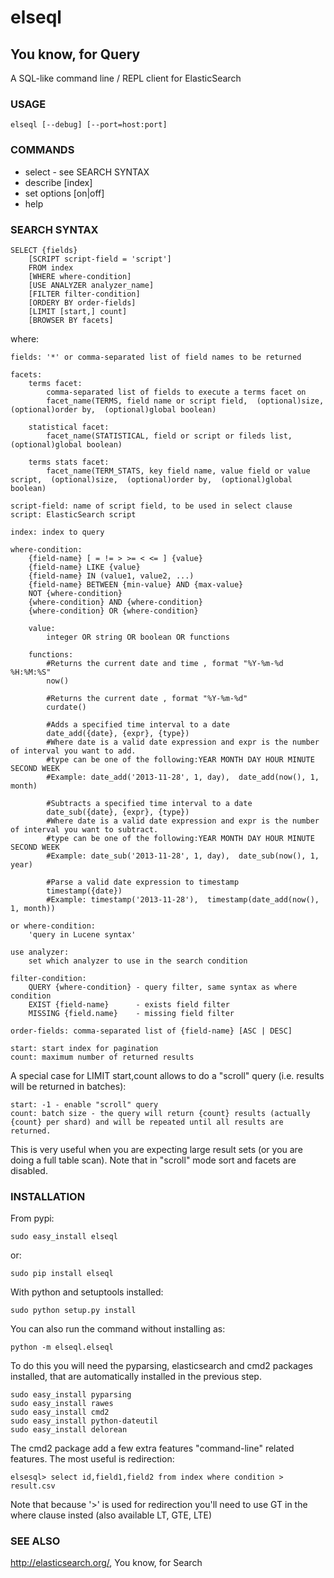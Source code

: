 elseql
======
You know, for Query
-------------------
A SQL-like command line / REPL client for ElasticSearch

### USAGE

    elseql [--debug] [--port=host:port] 

### COMMANDS

* select - see SEARCH SYNTAX
* describe [index]
* set options [on|off]
* help

### SEARCH SYNTAX

    SELECT {fields}
        [SCRIPT script-field = 'script']
        FROM index
        [WHERE where-condition]
        [USE ANALYZER analyzer_name]
        [FILTER filter-condition]
        [ORDERY BY order-fields]
        [LIMIT [start,] count]
        [BROWSER BY facets]

where:

    fields: '*' or comma-separated list of field names to be returned

    facets:
        terms facet:
            comma-separated list of fields to execute a terms facet on
            facet_name(TERMS, field name or script field,  (optional)size,  (optional)order by,  (optional)global boolean)

        statistical facet:
            facet_name(STATISTICAL, field or script or fileds list,   (optional)global boolean)

        terms stats facet:
            facet_name(TERM_STATS, key field name, value field or value script,  (optional)size,  (optional)order by,  (optional)global boolean)

    script-field: name of script field, to be used in select clause
    script: ElasticSearch script

    index: index to query

    where-condition:
        {field-name} [ = != > >= < <= ] {value}
        {field-name} LIKE {value}
        {field-name} IN (value1, value2, ...)
        {field-name} BETWEEN {min-value} AND {max-value}
        NOT {where-condition}
        {where-condition} AND {where-condition}
        {where-condition} OR {where-condition}

        value:
            integer OR string OR boolean OR functions

        functions:
            #Returns the current date and time , format "%Y-%m-%d %H:%M:%S"
            now()

            #Returns the current date , format "%Y-%m-%d"
            curdate()

            #Adds a specified time interval to a date
            date_add({date}, {expr}, {type})
            #Where date is a valid date expression and expr is the number of interval you want to add.
            #type can be one of the following:YEAR MONTH DAY HOUR MINUTE SECOND WEEK
            #Example: date_add('2013-11-28', 1, day),  date_add(now(), 1, month)

            #Subtracts a specified time interval to a date
            date_sub({date}, {expr}, {type})
            #Where date is a valid date expression and expr is the number of interval you want to subtract.
            #type can be one of the following:YEAR MONTH DAY HOUR MINUTE SECOND WEEK
            #Example: date_sub('2013-11-28', 1, day),  date_sub(now(), 1, year)

            #Parse a valid date expression to timestamp
            timestamp({date})
            #Example: timestamp('2013-11-28'),  timestamp(date_add(now(), 1, month))

    or where-condition:
        'query in Lucene syntax'

    use analyzer:
        set which analyzer to use in the search condition

    filter-condition: 
        QUERY {where-condition} - query filter, same syntax as where condition
        EXIST {field-name}      - exists field filter
        MISSING {field.name}    - missing field filter

    order-fields: comma-separated list of {field-name} [ASC | DESC]

    start: start index for pagination
    count: maximum number of returned results

A special case for LIMIT start,count allows to do a "scroll" query (i.e. results will be returned in batches):

    start: -1 - enable "scroll" query
    count: batch size - the query will return {count} results (actually {count} per shard) and will be repeated until all results are returned.

This is very useful when you are expecting large result sets (or you are doing a full table scan). Note that in
"scroll" mode sort and facets are disabled.

### INSTALLATION

From pypi:

	sudo easy_install elseql
or:

	sudo pip install elseql

With python and setuptools installed:

	sudo python setup.py install

You can also run the command without installing as:

	python -m elseql.elseql

To do this you will need the pyparsing, elasticsearch and cmd2 packages installed, that are automatically installed in the previous step.

	sudo easy_install pyparsing
	sudo easy_install rawes
    sudo easy_install cmd2
    sudo easy_install python-dateutil
    sudo easy_install delorean

The cmd2 package add a few extra features "command-line" related features. The most useful is redirection:

	elsesql> select id,field1,field2 from index where condition > result.csv

Note that because '>' is used for redirection you'll need to use GT in the where clause insted (also available LT, GTE, LTE)

### SEE ALSO

http://elasticsearch.org/, You know, for Search
